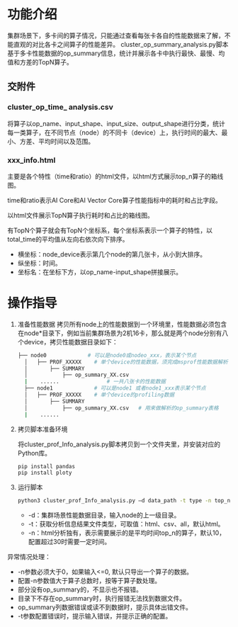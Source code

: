 # 功能介绍
集群场景下，多卡间的算子情况，只能通过查看每张卡各自的性能数据来了解，不能直观的对比各卡之间算子的性能差异。
cluster_op_summary_analysis.py脚本基于多卡性能数据的op_summary信息，统计并展示各卡中执行最快、最慢、均值和方差的TopN算子。

## 交附件
### cluster_op_time_ analysis.csv
将算子以op_name、input_shape、input_size、output_shape进行分类，统计每一类算子，在不同节点（node）的不同卡（device）上，执行时间的最大、最小、方差、平均时间以及范围。
### xxx_info.html

主要是各个特性（time和ratio）的html文件，以html方式展示top_n算子的箱线图。

time和ratio表示AI Core和AI Vector Core算子性能指标中的耗时和占比字段。

以html文件展示TopN算子执行耗时和占比的箱线图。

有TopN个算子就会有TopN个坐标系，每个坐标系表示一个算子的特性，以total_time的平均值从左向右依次向下排序。

- 横坐标：node_device表示第几个node的第几张卡，从小到大排序。
- 纵坐标：时间。
- 坐标名：在坐标下方，以op_name-input_shape拼接展示。

# 操作指导

1. 准备性能数据
   拷贝所有node上的性能数据到一个环境里，性能数据必须包含在node*目录下，例如当前集群场景为2机16卡，那么就是两个node分别有八个device，拷贝性能数据目录如下：

   ```bash
   ├── node0             # 可以是node0或nodeo_xxx，表示某个节点
     │   ├── PROF_XXXXX    # 单个device的性能数据，须完成msprof性能数据解析
     │       ├── SUMMARY
     │           ├── op_summary_XX.csv
     |    ......               # 一共八张卡的性能数据
     ├── node1             # 可以是node1 或者node1_xxx表示某个节点
     │   ├── PROF_XXXXX    # 单个device的profiling数据
     │       ├── SUMMARY
     │           ├── op_summary_XX.csv   # 用来做解析的op_summary表格
     |    ......             
   ```

2. 拷贝脚本准备环境

   将cluster_prof_Info_analysis.py脚本拷贝到一个文件夹里，并安装对应的Python库。

   ```bash
   pip install pandas
   pip install ploty
   ```

3. 运行脚本

   ```bash
   python3 cluster_prof_Info_analysis.py –d data_path -t type -n top_n
   ```

     - -d：集群场景性能数据目录，输入node的上一级目录。
     - -t：获取分析信息结果文件类型，可取值：html、csv、all，默认html。
     - -n：html分析独有，表示需要展示的是平均时间top_n的算子，默认10，配置超过30时需要一定时间。

异常情况处理：

- -n参数必须大于0，如果输入<=0, 默认只导出一个算子的数据。
- 配置-n参数值大于算子总数时，按等于算子数处理。
- 部分没有op_summary的，不显示也不报错。
- 目录下不存在op_summary时，执行报错无法找到数据文件。
- op_summary列数据错误或读不到数据时，提示具体出错文件。
- -t参数配置错误时，提示输入错误，并提示正确的配置。
